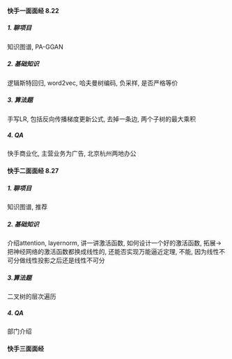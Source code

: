 #### 快手一面面经 8.22
##### 1. 聊项目
知识图谱, PA-GGAN
##### 2. 基础知识
逻辑斯特回归, word2vec, 哈夫曼树编码, 负采样, 是否严格等价
##### 3. 算法题
手写LR, 包括反向传播梯度更新公式, 去掉一条边, 两个子树的最大乘积
##### 4. QA
快手商业化, 主营业务为广告, 北京杭州两地办公

#### 快手二面面经 8.27
##### 1. 聊项目
知识图谱, 推荐
##### 2. 基础知识
介绍attention, layernorm, 讲一讲激活函数, 如何设计一个好的激活函数, 拓展->把神经网络的激活函数都换成线性的, 还能否实现万能逼近定理, 不能, 因为线性不可分做线性投影之后还是线性不可分
##### 3.算法题
二叉树的层次遍历
##### 4. QA
部门介绍


#### 快手三面面经
